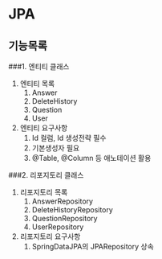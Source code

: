# JPA
## 기능목록

###1. 엔티티 클래스
1. 엔티티 목록
   1. Answer
   2. DeleteHistory
   3. Question
   4. User
2. 엔티티 요구사항
   1. Id 컬럼, Id 생성전략 필수
   2. 기본생성자 필요
   3. @Table, @Column 등 애노테이션 활용

###2. 리포지토리 클래스
1. 리포지토리 목록
   1. AnswerRepository
   2. DeleteHistoryRepository
   3. QuestionRepository
   4. UserRepository
2. 리포지토리 요구사항
   1. SpringDataJPA의 JPARepository 상속